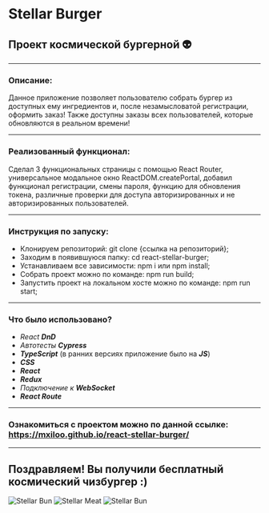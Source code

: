 # Stellar Burger 
## Проект космической бургерной :alien:
___

### Описание:

Данное приложение позволяет пользователю собрать бургер из доступных ему ингредиентов и, после незамысловатой регистрации, оформить заказ!
Также доступны заказы всех пользователей, которые обновляются в реальном времени!
___

### Реализованный функционал:

Сделал 3 функциональных страницы с помощью React Router, универсальное модальное окно ReactDOM.createPortal, добавил функционал регистрации, смены пароля, функцию для обновления токена, различные проверки для доступа авторизированных и не авторизированных пользователей.
___

### Инструкция по запуску:

* Клонируем репозиторий: git clone {ссылка на репозиторий};
* Заходим в появившуюся папку: cd react-stellar-burger;
* Устанавливаем все зависимости: npm i или npm install;
* Собрать проект можно по команде: npm run build;
* Запустить проект на локальном хосте можно по команде: npm run start;
___

### Что было использовано?

* _React_ ___DnD___
* _Автотесты_ ___Cypress___
* ___TypeScript___ (в ранних версиях приложение было на ___JS___)
* ___CSS___
* ___React___ 
* ___Redux___
* _Подключение к_ ___WebSocket___
* ___React Route___

___

### Ознакомиться с проектом можно по данной ссылке: https://mxiloo.github.io/react-stellar-burger/

___
## Поздравляем! Вы получили бесплатный космический чизбургер :)

![Stellar Bun](https://code.s3.yandex.net/react/code/bun-01-large.png)
![Stellar Meat](https://code.s3.yandex.net/react/code/meat-02-large.png)
![Stellar Bun](https://code.s3.yandex.net/react/code/bun-01-large.png)  
